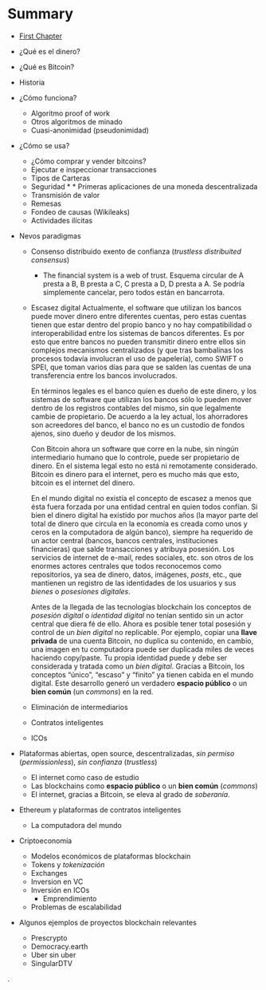 # Summary

* [First Chapter][1]

* ¿Qué es el dinero?

* ¿Qué es Bitcoin?

* Historia

* ¿Cómo funciona?
	* Algoritmo proof of work
	* Otros algoritmos de minado
	* Cuasi-anonimidad (pseudonimidad)

* ¿Cómo se usa?
	* ¿Cómo comprar y vender bitcoins?
	 - Ejecutar e inspeccionar transacciones
	 - Tipos de Carteras
	 - Seguridad
	* * Primeras aplicaciones de una moneda descentralizada
	* Transmisión de valor
	* Remesas
	* Fondeo de causas (Wikileaks)
	* Actividades ilícitas

* Nevos paradigmas
	* Consenso distribuido exento de confianza (_trustless distribuited consensus_)
		* The financial system is a web of trust. Esquema circular de A presta a B, B presta a C, C presta a D, D presta a A. Se podría simplemente cancelar, pero todos están en bancarrota.
	* Escasez digital
		Actualmente, el software que utilizan los bancos puede mover dinero entre diferentes cuentas, pero estas cuentas tienen que estar dentro del propio banco y no hay compatibilidad o interoperabilidad entre los sistemas de bancos diferentes. Es por esto que entre bancos no pueden transmitir dinero entre ellos sin complejos mecanismos centralizados (y que tras bambalinas los procesos todavía involucran el uso de papelería), como SWIFT o SPEI, que toman varios días para que se salden las cuentas de una transferencia entre los bancos involucrados. 

		En términos legales es el banco quien es dueño de este dinero, y los sistemas de software que utilizan los bancos sólo lo pueden mover dentro de los registros contables del mismo, sin que legalmente cambie de propietario. De acuerdo a la ley actual, los ahorradores son acreedores del banco, el banco no es un custodio de fondos ajenos, sino dueño y deudor de los mismos.

		Con Bitcoin ahora un software que corre en la nube, sin ningún intermediario humano que lo controle, puede ser propietario de dinero. En el sistema legal esto no está ni remotamente considerado. Bitcoin es dinero para el internet, pero es mucho más que esto, bitcoin es el internet del dinero.

		En el mundo digital no existía el concepto de escasez a menos que ésta fuera forzada por una entidad central en quien todos confían. Si bien el dinero digital ha existido por muchos años (la mayor parte del total de dinero que circula en la economía es creada como unos y ceros en la computadora de algún banco), siempre ha requerido de un actor central (bancos, bancos centrales, instituciones financieras) que salde transacciones y atribuya posesión. Los servicios de internet de e-mail, redes sociales, etc. son otros de los enormes actores centrales que todos reconocemos como repositorios, ya sea de dinero, datos, imágenes, _posts_, etc., que mantienen un registro de las identidades de los usuarios y sus _bienes_ o _posesiones digitales_.  

		Antes de la llegada de las tecnologías blockchain los conceptos de _posesión digital_ o _identidad digital_ no tenían sentido sin un actor central que diera fé de ello. Ahora es posible tener total posesión y control de un _bien digital_ no replicable. Por ejemplo, copiar una **llave privada** de una cuenta Bitcoin, no duplica su contenido, en cambio, una imagen en tu computadora puede ser duplicada miles de veces haciendo copy/paste. Tu propia identidad puede y debe ser considerada y tratada como un _bien digital_. Gracias a Bitcoin, los conceptos “único”, “escaso” y “finito” ya tienen cabida en el mundo digital. Este desarrollo generó un verdadero **espacio público** o un **bien común** (un _commons_) en la red.

	* Eliminación de intermediarios
	* Contratos inteligentes
	* ICOs

* Plataformas abiertas, open source, descentralizadas, _sin permiso_ (_permissionless_), _sin confianza_ (_trustless_)
	 - El internet como caso de estudio
	* Las blockchains como **espacio público** o un **bien común** (_commons_)
	* El internet, gracias a Bitcoin, se eleva al grado de _soberanía_.

* Ethereum y plataformas de contratos inteligentes
	* La computadora del mundo

* Criptoeconomía
	* Modelos económicos de plataformas blockchain
	* Tokens y _tokenización_
	* Exchanges
	* Inversion en VC
	* Inversión en ICOs
		* Emprendimiento
	* Problemas de escalabilidad

* Algunos ejemplos de proyectos blockchain relevantes
	* Prescrypto
	* Democracy.earth
	* Uber sin uber
	* SingularDTV





.

[1]:	chapter1.md